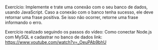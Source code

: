 Exercício:
    Implemente e trate uma conexão com o seu banco de dados, usando JavaScript. Caso a conexão com o banco tenha sucesso, ele deve retornar uma frase positiva. Se isso não ocorrer, retorne uma frase informando o erro.

Exercício realizado seguindo os passos do vídeo: Como conectar Node.js com MySQL e cadastrar no banco de dados
link: https://www.youtube.com/watch?v=_OeuPAb9bhU
